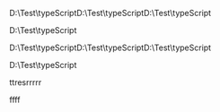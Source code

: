 

D:\Test\typeScriptD:\Test\typeScriptD:\Test\typeScript

D:\Test\typeScript



D:\Test\typeScriptD:\Test\typeScriptD:\Test\typeScript

D:\Test\typeScript



ttresrrrrr


ffff
